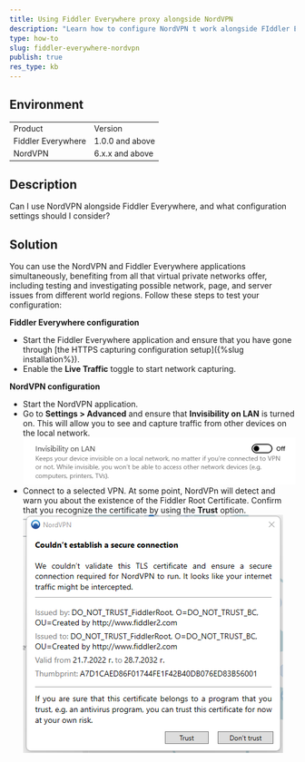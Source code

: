 ```yaml
---
title: Using Fiddler Everywhere proxy alongside NordVPN
description: "Learn how to configure NordVPN t work alongside FIddler Everywhere."
type: how-to
slug: fiddler-everywhere-nordvpn
publish: true
res_type: kb
---
```



## Environment

|   |   |
|---|---|
| Product  | Version |
| Fiddler Everywhere |  1.0.0 and above  |
| NordVPN | 6.x.x and above |

## Description

Can I use NordVPN alongside Fiddler Everywhere, and what configuration settings should I consider?

## Solution

You can use the NordVPN and Fiddler Everywhere applications simultaneously, benefiting from all that virtual private networks offer, including testing and investigating possible network, page, and server issues from different world regions. Follow these steps to test your configuration:


**Fiddler Everywhere configuration**
- Start the Fiddler Everywhere application and ensure that you have gone through [the HTTPS capturing configuration setup]({%slug installation%}).
- Enable the **Live Traffic** toggle to start network capturing.

**NordVPN configuration**
- Start the NordVPN application.
- Go to **Settings > Advanced** and ensure that **Invisibility on LAN** is turned on. This will allow you to see and capture traffic from other devices on the local network.
![Invisibility mode OFF](../images/kb/nordvpn/nordvpn-invis-off.png)
- Connect to a selected VPN. At some point, NordVPn will detect and warn you about the existence of the Fiddler Root Certificate. Confirm that you recognize the certificate by using the **Trust** option.
![Providing complete trust for the Fiddler CA](../images/kb/nordvpn/nordvpn-trust-fe.png)